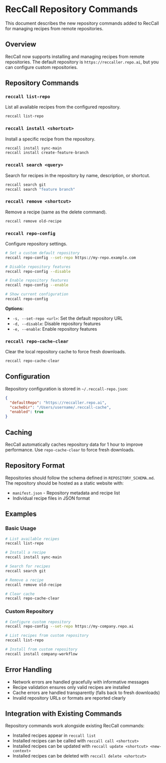 # RecCall Repository Commands

This document describes the new repository commands added to RecCall for managing recipes from remote repositories.

## Overview

RecCall now supports installing and managing recipes from remote repositories. The default repository is `https://reccaller.repo.ai`, but you can configure custom repositories.

## Repository Commands

### `reccall list-repo`

List all available recipes from the configured repository.

```bash
reccall list-repo
```

### `reccall install <shortcut>`

Install a specific recipe from the repository.

```bash
reccall install sync-main
reccall install create-feature-branch
```

### `reccall search <query>`

Search for recipes in the repository by name, description, or shortcut.

```bash
reccall search git
reccall search "feature branch"
```

### `reccall remove <shortcut>`

Remove a recipe (same as the delete command).

```bash
reccall remove old-recipe
```

### `reccall repo-config`

Configure repository settings.

```bash
# Set a custom default repository
reccall repo-config --set-repo https://my-repo.example.com

# Disable repository features
reccall repo-config --disable

# Enable repository features
reccall repo-config --enable

# Show current configuration
reccall repo-config
```

**Options:**
- `-s, --set-repo <url>`: Set the default repository URL
- `-d, --disable`: Disable repository features
- `-e, --enable`: Enable repository features

### `reccall repo-cache-clear`

Clear the local repository cache to force fresh downloads.

```bash
reccall repo-cache-clear
```

## Configuration

Repository configuration is stored in `~/.reccall-repo.json`:

```json
{
  "defaultRepo": "https://reccaller.repo.ai",
  "cacheDir": "/Users/username/.reccall-cache",
  "enabled": true
}
```

## Caching

RecCall automatically caches repository data for 1 hour to improve performance. Use `repo-cache-clear` to force fresh downloads.

## Repository Format

Repositories should follow the schema defined in `REPOSITORY_SCHEMA.md`. The repository should be hosted as a static website with:

- `manifest.json` - Repository metadata and recipe list
- Individual recipe files in JSON format

## Examples

### Basic Usage

```bash
# List available recipes
reccall list-repo

# Install a recipe
reccall install sync-main

# Search for recipes
reccall search git

# Remove a recipe
reccall remove old-recipe

# Clear cache
reccall repo-cache-clear
```

### Custom Repository

```bash
# Configure custom repository
reccall repo-config --set-repo https://my-company.repo.ai

# List recipes from custom repository
reccall list-repo

# Install from custom repository
reccall install company-workflow
```

## Error Handling

- Network errors are handled gracefully with informative messages
- Recipe validation ensures only valid recipes are installed
- Cache errors are handled transparently (falls back to fresh downloads)
- Invalid repository URLs or formats are reported clearly

## Integration with Existing Commands

Repository commands work alongside existing RecCall commands:

- Installed recipes appear in `reccall list`
- Installed recipes can be called with `reccall call <shortcut>`
- Installed recipes can be updated with `reccall update <shortcut> <new-context>`
- Installed recipes can be deleted with `reccall delete <shortcut>`

